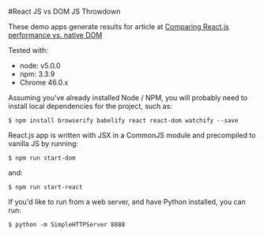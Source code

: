 #React JS vs DOM JS Throwdown
<p>
  These demo apps generate results for article at <a href="https://objectpartners.com/2015/11/19/comparing-react-js-performance-vs-native-dom">Comparing React.js performance vs. native DOM</a>
</p>

<p>Tested with:
<ul>
	<li>node: v5.0.0</li>
	<li>npm: 3.3.9</li>
	<li>Chrome 46.0.x</li>
</ul>

<p>Assuming you’ve already installed Node / NPM, you will probably need to install local dependencies for the project, such as:</p>

<pre><code>$ npm install browserify babelify react react-dom watchify --save</code></pre>
   
<p>React.js app is written with JSX in a CommonJS module and precompiled to vanilla JS by running:</p>
<pre><code>$ npm run start-dom</code></pre>
and:
<pre><code>$ npm run start-react</code></pre>

<p>If you'd like to run from a web server, and have Python installed, you can run:</p>
<pre><code>$ python -m SimpleHTTPServer 8888</code></pre>
